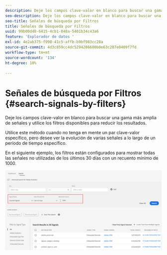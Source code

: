 ```yaml
---
description: Deje los campos clave-valor en blanco para buscar una gama más amplia de señales y utilice los filtros disponibles para reducir los resultados.
seo-description: Deje los campos clave-valor en blanco para buscar una gama más amplia de señales y utilice los filtros disponibles para reducir los resultados.
seo-title: Señales de búsqueda por Filtros
title: Señales de búsqueda por Filtros
uuid: 99b00d48-6415-4cb1-848a-5401b34c43a6
feature: 'Explorador de datos '
exl-id: 4e2ab375-f998-41c5-affb-b9bf983cc28a
source-git-commit: 4d3c859cc4dc5294286680b0e63c287e0409f7fd
workflow-type: tm+mt
source-wordcount: '134'
ht-degree: 10%

---
```


# Señales de búsqueda por Filtros {#search-signals-by-filters}

Deje los campos clave-valor en blanco para buscar una gama más amplia de señales y utilice los filtros disponibles para reducir los resultados.

Utilice este método cuando no tenga en mente un par clave-valor específico, pero desee ver la evolución de varias señales a lo largo de un período de tiempo específico.

En el siguiente ejemplo, los filtros están configurados para mostrar todas las señales no utilizadas de los últimos 30 días con un recuento mínimo de 1000.

![](assets/signals-search-filters.png)
